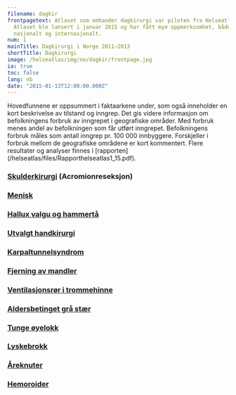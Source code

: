 ```yaml
---
filename: dagkir
frontpagetext: Atlaset som omhander dagkirurgi var piloten fra Helseatlas.
  Atlaset ble lansert i januar 2015 og har fått mye oppmerksomhet, både
  nasjonalt og internasjonalt.
num: 1
mainTitle: Dagkirurgi i Norge 2011–2013
shortTitle: Dagkirurgi
image: /helseatlas/img/no/dagkir/frontpage.jpg
ia: true
toc: false
lang: nb
date: "2015-01-13T12:00:00.000Z"
---
```

<div className="ingress">
Hovedfunnene er oppsummert i faktaarkene under, som også inneholder en kort beskrivelse av tilstand og inngrep. Det gis videre informasjon om befolkningens forbruk av inngrepet i geografiske områder. Med forbruk menes andel av befolkningen som får utført inngrepet. Befolkningens forbruk måles som antall inngrep pr. 100 000 innbyggere. Forskjeller i forbruk mellom de geografiske områdene er kort kommentert. Flere resultater og analyser finnes i [rapporten](/helseatlas/files/Rapporthelseatlas1_15.pdf).
</div>

### [Skulderkirurgi](/helseatlas/files/Skulderreseksjon.pdf) (Acromionreseksjon)

### [Menisk](/helseatlas/files/Menisk.pdf)

### [Hallux valgu og hammertå](/helseatlas/files/Hammertaa.pdf)

### [Utvalgt handkirurgi](/helseatlas/files/Handkir.pdf)

### [Karpaltunnelsyndrom](/helseatlas/files/CTS.pdf)

### [Fjerning av mandler](/helseatlas/files/Tonsillektomi.pdf)

### [Ventilasjonsrør i trommehinne](/helseatlas/files/Oredren.pdf)

### [Aldersbetinget grå stær](/helseatlas/files/Katarakt.pdf)

### [Tunge øyelokk](/helseatlas/files/HengOye.pdf)

### [Lyskebrokk](/helseatlas/files/Lyskebrokk.pdf)

### [Åreknuter](/helseatlas/files/Varicer.pdf)

### [Hemoroider](/helseatlas/files/Hemoroider.pdf)